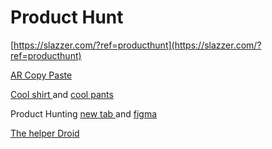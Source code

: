 # Product Hunt

[https://slazzer.com/?ref=producthunt](https://slazzer.com/?ref=producthunt)

[AR Copy Paste](https://arcopypaste.app/)

[Cool shirt ](%20https://coolshirt.com/product/sfi-3-3-rated-2coolfr-water-pants-clearance/)and [cool pants](https://www.advanced-autosports.com/collections/drive-gear/products/cool-suit-system)

Product Hunting [new tab ](https://www.producthunt.com/posts/mue)and [figma](https://www.producthunt.com/posts/figma-pizza)

[The helper Droid ](https://gitlab.com/0xnaka/thehelperdroid/raw/master/helplist.txt)



